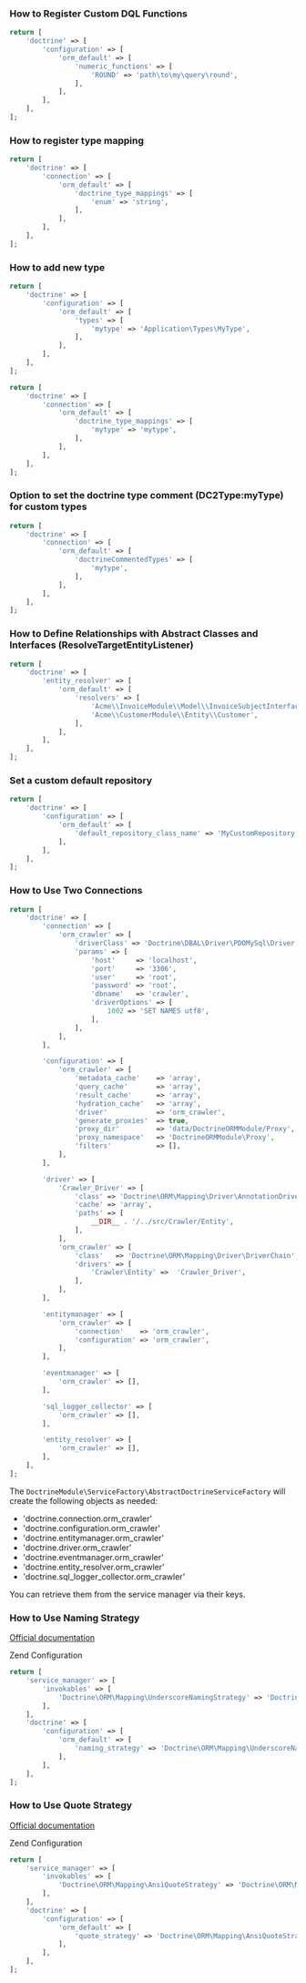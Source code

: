 ### How to Register Custom DQL Functions

```php
return [
    'doctrine' => [
        'configuration' => [
            'orm_default' => [
                'numeric_functions' => [
                    'ROUND' => 'path\to\my\query\round',
                ],
            ],
        ],
    ],
];
```

### How to register type mapping

```php
return [
    'doctrine' => [
        'connection' => [
            'orm_default' => [
                'doctrine_type_mappings' => [
                    'enum' => 'string',
                ],
            ],
        ],
    ],
];
```

### How to add new type

```php
return [
    'doctrine' => [
        'configuration' => [
            'orm_default' => [
                'types' => [
                    'mytype' => 'Application\Types\MyType',
                ],
            ],
        ],
    ],
];
```

```php
return [
    'doctrine' => [
        'connection' => [
            'orm_default' => [
                'doctrine_type_mappings' => [
                    'mytype' => 'mytype',
                ],
            ],
        ],
    ],
];
```

### Option to set the doctrine type comment (DC2Type:myType) for custom types

```php
return [
    'doctrine' => [
        'connection' => [
            'orm_default' => [
                'doctrineCommentedTypes' => [
                    'mytype',
                ],
            ],
        ],
    ],
];
```

### How to Define Relationships with Abstract Classes and Interfaces (ResolveTargetEntityListener)

```php
return [
    'doctrine' => [
        'entity_resolver' => [
            'orm_default' => [
                'resolvers' => [
                    'Acme\\InvoiceModule\\Model\\InvoiceSubjectInterface',
                    'Acme\\CustomerModule\\Entity\\Customer',
                ],
            ],
        ],
    ],
];
```

### Set a custom default repository

```php
return [
    'doctrine' => [
        'configuration' => [
            'orm_default' => [
                'default_repository_class_name' => 'MyCustomRepository',
            ],
        ],
    ],
];
```

### How to Use Two Connections

```php
return [
    'doctrine' => [
        'connection' => [
            'orm_crawler' => [
                'driverClass' => 'Doctrine\DBAL\Driver\PDOMySql\Driver',
                'params' => [
                    'host'     => 'localhost',
                    'port'     => '3306',
                    'user'     => 'root',
                    'password' => 'root',
                    'dbname'   => 'crawler',
                    'driverOptions' => [
                        1002 => 'SET NAMES utf8',
                    ],
                ],
            ],
        ],

        'configuration' => [
            'orm_crawler' => [
                'metadata_cache'    => 'array',
                'query_cache'       => 'array',
                'result_cache'      => 'array',
                'hydration_cache'   => 'array',
                'driver'            => 'orm_crawler',
                'generate_proxies'  => true,
                'proxy_dir'         => 'data/DoctrineORMModule/Proxy',
                'proxy_namespace'   => 'DoctrineORMModule\Proxy',
                'filters'           => [],
            ],
        ],

        'driver' => [
            'Crawler_Driver' => [
                'class' => 'Doctrine\ORM\Mapping\Driver\AnnotationDriver',
                'cache' => 'array',
                'paths' => [
                    __DIR__ . '/../src/Crawler/Entity',
                ],
            ],
            'orm_crawler' => [
                'class'   => 'Doctrine\ORM\Mapping\Driver\DriverChain',
                'drivers' => [
                    'Crawler\Entity' =>  'Crawler_Driver',
                ],
            ],
        ],

        'entitymanager' => [
            'orm_crawler' => [
                'connection'    => 'orm_crawler',
                'configuration' => 'orm_crawler',
            ],
        ],

        'eventmanager' => [
            'orm_crawler' => [],
        ],

        'sql_logger_collector' => [
            'orm_crawler' => [],
        ],

        'entity_resolver' => [
            'orm_crawler' => [],
        ],
    ],
];
```

The `DoctrineModule\ServiceFactory\AbstractDoctrineServiceFactory` will create the following objects as needed:
* 'doctrine.connection.orm_crawler'
* 'doctrine.configuration.orm_crawler'
* 'doctrine.entitymanager.orm_crawler'
* 'doctrine.driver.orm_crawler'
* 'doctrine.eventmanager.orm_crawler'
* 'doctrine.entity_resolver.orm_crawler'
* 'doctrine.sql_logger_collector.orm_crawler'

You can retrieve them from the service manager via their keys.

### How to Use Naming Strategy

[Official documentation](http://doctrine-orm.readthedocs.org/en/latest/reference/namingstrategy.html)

Zend Configuration

```php
return [
    'service_manager' => [
        'invokables' => [
            'Doctrine\ORM\Mapping\UnderscoreNamingStrategy' => 'Doctrine\ORM\Mapping\UnderscoreNamingStrategy',
        ],
    ],
    'doctrine' => [
        'configuration' => [
            'orm_default' => [
                'naming_strategy' => 'Doctrine\ORM\Mapping\UnderscoreNamingStrategy',
            ],
        ],
    ],
];
```

### How to Use Quote Strategy

[Official documentation](http://doctrine-orm.readthedocs.org/projects/doctrine-orm/en/latest/reference/basic-mapping.html#quoting-reserved-words)

Zend Configuration

```php
return [
    'service_manager' => [
        'invokables' => [
            'Doctrine\ORM\Mapping\AnsiQuoteStrategy' => 'Doctrine\ORM\Mapping\AnsiQuoteStrategy',
        ],
    ],
    'doctrine' => [
        'configuration' => [
            'orm_default' => [
                'quote_strategy' => 'Doctrine\ORM\Mapping\AnsiQuoteStrategy',
            ],
        ],
    ],
];
```
